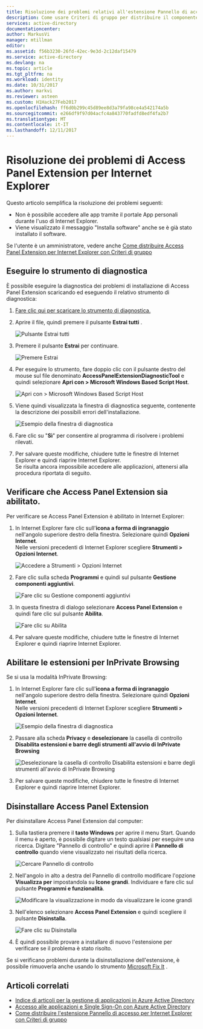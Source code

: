 ```yaml
---
title: Risoluzione dei problemi relativi all'estensione Pannello di accesso di Azure per Internet Explorer | Documentazione Microsoft
description: Come usare Criteri di gruppo per distribuire il componente aggiuntivo di Internet Explorer per il portale App personali.
services: active-directory
documentationcenter: 
author: MarkusVi
manager: mtillman
editor: 
ms.assetid: f56b3230-26fd-42ec-9e3d-2c12daf15479
ms.service: active-directory
ms.devlang: na
ms.topic: article
ms.tgt_pltfrm: na
ms.workload: identity
ms.date: 10/31/2017
ms.author: markvi
ms.reviewer: asteen
ms.custom: H1Hack27Feb2017
ms.openlocfilehash: ff6d0b299c45d89ee8d3a79fa98ce4a542174a5b
ms.sourcegitcommit: e266df9f97d04acfc4a843770fadfd8edf4fa2b7
ms.translationtype: MT
ms.contentlocale: it-IT
ms.lasthandoff: 12/11/2017
---
```

# <a name="troubleshooting-the-access-panel-extension-for-internet-explorer"></a>Risoluzione dei problemi di Access Panel Extension per Internet Explorer
Questo articolo semplifica la risoluzione dei problemi seguenti:

* Non è possibile accedere alle app tramite il portale App personali durante l'uso di Internet Explorer.
* Viene visualizzato il messaggio "Installa software" anche se è già stato installato il software.

Se l'utente è un amministratore, vedere anche [Come distribuire Access Panel Extension per Internet Explorer con Criteri di gruppo](active-directory-saas-ie-group-policy.md)

## <a name="run-the-diagnostic-tool"></a>Eseguire lo strumento di diagnostica
È possibile eseguire la diagnostica dei problemi di installazione di Access Panel Extension scaricando ed eseguendo il relativo strumento di diagnostica:

1. [Fare clic qui per scaricare lo strumento di diagnostica.](https://account.activedirectory.windowsazure.com/applications/AccessPanelExtensionDiagnosticTool/AccessPanelExtensionDiagnosticTool.zip)
2. Aprire il file, quindi premere il pulsante **Estrai tutti** .
   
    ![Pulsante Estrai tutti](./media/active-directory-saas-ie-troubleshooting/extract1.png)
3. Premere il pulsante **Estrai** per continuare.
   
    ![Premere Estrai](./media/active-directory-saas-ie-troubleshooting/extract2.png)
4. Per eseguire lo strumento, fare doppio clic con il pulsante destro del mouse sul file denominato **AccessPanelExtensionDiagnosticTool** e quindi selezionare **Apri con > Microsoft Windows Based Script Host**.
   
    ![Apri con > Microsoft Windows Based Script Host](./media/active-directory-saas-ie-troubleshooting/open_tool.png)
5. Viene quindi visualizzata la finestra di diagnostica seguente, contenente la descrizione dei possibili errori dell'installazione.
   
    ![Esempio della finestra di diagnostica](./media/active-directory-saas-ie-troubleshooting/tool_preview.png)
6. Fare clic su "**Sì**" per consentire al programma di risolvere i problemi rilevati.
7. Per salvare queste modifiche, chiudere tutte le finestre di Internet Explorer e quindi riaprire Internet Explorer.<br />Se risulta ancora impossibile accedere alle applicazioni, attenersi alla procedura riportata di seguito.

## <a name="check-that-the-access-panel-extension-is-enabled"></a>Verificare che Access Panel Extension sia abilitato.
Per verificare se Access Panel Extension è abilitato in Internet Explorer:

1. In Internet Explorer fare clic sull'**icona a forma di ingranaggio** nell'angolo superiore destro della finestra. Selezionare quindi **Opzioni Internet**.<br />Nelle versioni precedenti di Internet Explorer scegliere **Strumenti > Opzioni Internet**.
   
    ![Accedere a Strumenti > Opzioni Internet](./media/active-directory-saas-ie-troubleshooting/internetoptions.png)
2. Fare clic sulla scheda **Programmi** e quindi sul pulsante **Gestione componenti aggiuntivi**.
   
    ![Fare clic su Gestione componenti aggiuntivi](./media/active-directory-saas-ie-troubleshooting/internetoptions_programs.png)
3. In questa finestra di dialogo selezionare **Access Panel Extension** e quindi fare clic sul pulsante **Abilita**.
   
    ![Fare clic su Abilita](./media/active-directory-saas-ie-troubleshooting/enableaddon.png)
4. Per salvare queste modifiche, chiudere tutte le finestre di Internet Explorer e quindi riaprire Internet Explorer.

## <a name="enable-extensions-for-inprivate-browsing"></a>Abilitare le estensioni per InPrivate Browsing
Se si usa la modalità InPrivate Browsing:

1. In Internet Explorer fare clic sull'**icona a forma di ingranaggio** nell'angolo superiore destro della finestra. Selezionare quindi **Opzioni Internet**.<br />Nelle versioni precedenti di Internet Explorer scegliere **Strumenti > Opzioni Internet**.
   
    ![Esempio della finestra di diagnostica](./media/active-directory-saas-ie-troubleshooting/inprivateoptions.png)
2. Passare alla scheda **Privacy** e **deselezionare** la casella di controllo **Disabilita estensioni e barre degli strumenti all'avvio di InPrivate Browsing**</p>
   
    ![Deselezionare la casella di controllo Disabilita estensioni e barre degli strumenti all'avvio di InPrivate Browsing](./media/active-directory-saas-ie-troubleshooting/enabletoolbars.png)
3. Per salvare queste modifiche, chiudere tutte le finestre di Internet Explorer e quindi riaprire Internet Explorer.

## <a name="uninstall-the-access-panel-extension"></a>Disinstallare Access Panel Extension
Per disinstallare Access Panel Extension dal computer:

1. Sulla tastiera premere il **tasto Windows** per aprire il menu Start. Quando il menu è aperto, è possibile digitare un testo qualsiasi per eseguire una ricerca. Digitare "Pannello di controllo" e quindi aprire il **Pannello di controllo** quando viene visualizzato nei risultati della ricerca.
   
    ![Cercare Pannello di controllo](./media/active-directory-saas-ie-troubleshooting/search_sm.png)
2. Nell'angolo in alto a destra del Pannello di controllo modificare l'opzione **Visualizza per** impostandola su **Icone grandi**. Individuare e fare clic sul pulsante **Programmi e funzionalità**.
   
    ![Modificare la visualizzazione in modo da visualizzare le icone grandi](./media/active-directory-saas-ie-troubleshooting/control_panel.png)
3. Nell'elenco selezionare **Access Panel Extension** e quindi scegliere il pulsante **Disinstalla**.
   
    ![Fare clic su Disinstalla](./media/active-directory-saas-ie-troubleshooting/uninstall.png)
4. È quindi possibile provare a installare di nuovo l'estensione per verificare se il problema è stato risolto.

Se si verificano problemi durante la disinstallazione dell'estensione, è possibile rimuoverla anche usando lo strumento [Microsoft Fix It](https://go.microsoft.com/?linkid=9779673) .

## <a name="related-articles"></a>Articoli correlati
* [Indice di articoli per la gestione di applicazioni in Azure Active Directory](active-directory-apps-index.md)
* [Accesso alle applicazioni e Single Sign-On con Azure Active Directory](active-directory-appssoaccess-whatis.md)
* [Come distribuire l'estensione Pannello di accesso per Internet Explorer con Criteri di gruppo](active-directory-saas-ie-group-policy.md)

